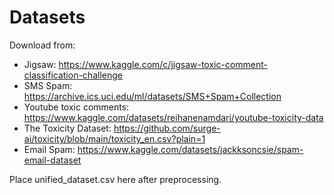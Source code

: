 ﻿# Datasets

Download from:
- Jigsaw: https://www.kaggle.com/c/jigsaw-toxic-comment-classification-challenge
- SMS Spam: https://archive.ics.uci.edu/ml/datasets/SMS+Spam+Collection
- Youtube toxic comments: https://www.kaggle.com/datasets/reihanenamdari/youtube-toxicity-data
- The Toxicity Dataset: https://github.com/surge-ai/toxicity/blob/main/toxicity_en.csv?plain=1
- Email Spam: https://www.kaggle.com/datasets/jackksoncsie/spam-email-dataset

Place unified_dataset.csv here after preprocessing.
